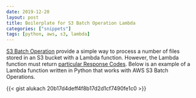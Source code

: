 ```yaml
---
date: 2019-12-20
layout: post
title: Boilerplate for S3 Batch Operation Lambda
categories: ["snippets"]
tags: [python, aws, s3, lambda]
---
```


[S3 Batch Operation](https://docs.aws.amazon.com/AmazonS3/latest/user-guide/batch-ops.html) provide a simple way to process a number of files stored in an S3 bucket with a Lambda function. However, the Lambda function must return [particular Response Codes](https://docs.aws.amazon.com/AmazonS3/latest/dev/batch-ops-invoke-lambda.html).  Below is an example of a Lambda function written in Python that works with AWS S3 Batch Operations.

{{< gist alukach 20b17d4deff4f8b17d2d1cf7490fe1c0 >}}
